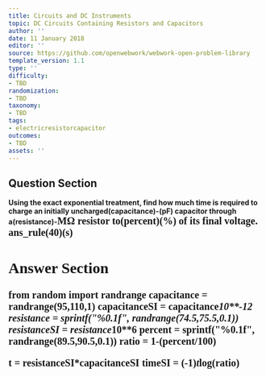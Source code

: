```yaml
---
title: Circuits and DC Instruments
topic: DC Circuits Containing Resistors and Capacitors
author: ''
date: 11 January 2018
editor: ''
source: https://github.com/openwebwork/webwork-open-problem-library
template_version: 1.1
type: ''
difficulty:
- TBD
randomization:
- TBD
taxonomy:
- TBD
tags:
- electricresistorcapacitor
outcomes:
- TBD
assets: ''
---
```


## Question Section 

<b>
Using the exact exponential treatment, find how much time is required to charge an initially uncharged(capacitance)-(pF) capacitor through a(resistance)-<span style="font-family: 'Times'; font-size: 20px";>M&Omega;<span> resistor to(percent)(%) of its final voltage.
ans_rule(40)(s)



## Answer Section

from random import randrange
capacitance = randrange(95,110,1)
capacitanceSI = capacitance*10**-12
resistance = sprintf("%0.1f", randrange(74.5,75.5,0.1))
resistanceSI = resistance*10**6
percent = sprintf("%0.1f", randrange(89.5,90.5,0.1))
ratio = 1-(percent/100)

t = resistanceSI*capacitanceSI
timeSI = (-1)*t*log(ratio)
